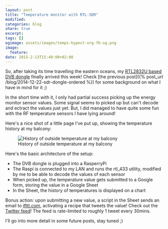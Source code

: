 ```yaml
---
layout: post
title: "Temperature monitor with RTL-SDR"
modified:
categories: blog
share: true
excerpt:
tags: []
ogimage: assets/images/temps-hypest-org-fb-og.png
image:
  feature:
date: 2015-2-13T15:40:00+02:00
---
```


So, after taking its time travelling the eastern oceans, my [RTL2832U based DVB dongle][dvbdongle] finally arrived this week! Check [the previous post]({% post_url /blog/2014-12-22-sdr-dongle-ordered %}) for some background on what I have in mind for it ;)

In the short time with it, I only had partial success picking up the energy monitor sensor values. Some signal seems to picked up but can't decode and ectract the values just yet. But, I did managed to have quite some fun with the RF temperature sensors I have lying around!

Here's a nice shot of a little page I've put up, showing the temperature history at my balcony:
<figure>
  <img src="{{ site.url }}/assets/images/temps-hypest-org.png" alt="History of outside temperature at my balcony"/>
  <figcaption>History of outside temperature at my balcony</figcaption>
</figure>

Here's the basic architecture of the setup:

 * The DVB dongle is plugged into a RasperryPi
 * The Raspi is connected to my LAN and runs the rtl_433 utility, modified by me to be able to decode the values of each sensor
 * When picked up, the temperature value gets submitted to a Google form, storing the value in a Google Sheet
 * In the Sheet, the history of temperatures is displayed on a chart

Bonus action: upon submitting a new value, a script in the Sheet sends an email to [ifttt.com][ifttt], activating a recipe that tweets the value! Check out the [Twitter feed][twitterfeed]! The feed is rate-limited to roughly 1 tweet every 30mins.

I'll go into more detail in some future posts, stay tuned ;)

[dvbdongle]: http://www.ebay.com/itm/201140299234
[ifttt]: http://ifttt.com
[twitterfeed]: https://twitter.com/hypestTemp
